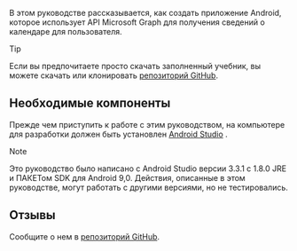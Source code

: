 <!-- markdownlint-disable MD002 MD041 -->

В этом руководстве рассказывается, как создать приложение Android, которое использует API Microsoft Graph для получения сведений о календаре для пользователя.

> [!TIP]
> Если вы предпочитаете просто скачать заполненный учебник, вы можете скачать или клонировать [репозиторий GitHub](https://github.com/microsoftgraph/msgraph-training-android).

## <a name="prerequisites"></a>Необходимые компоненты

Прежде чем приступить к работе с этим руководством, на компьютере для разработки должен быть установлен [Android Studio](https://developer.android.com/studio/) .

> [!NOTE]
> Это руководство было написано с Android Studio версии 3.3.1 с 1.8.0 JRE и ПАКЕТом SDK для Android 9,0. Действия, описанные в этом руководстве, могут работать с другими версиями, но не тестировались.

## <a name="feedback"></a>Отзывы

Сообщите о нем в [репозиторий GitHub](https://github.com/microsoftgraph/msgraph-training-android).